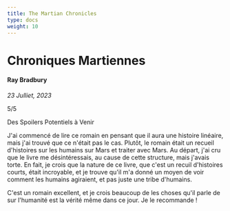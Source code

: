 ```yaml
---
title: The Martian Chronicles
type: docs
weight: 10
---
```


# Chroniques Martiennes

#### Ray Bradbury

*23 Julliet, 2023*  

5/5

Des Spoilers Potentiels à Venir

J'ai commencé de lire ce romain en pensant que il aura une histoire linéaire, mais j'ai trouvé que ce n'était pas le cas. Plutôt, le romain était un recueil d'histoires sur les humains sur Mars et traiter avec Mars. Au départ, j'ai cru que le livre me désintéressais, au cause de cette structure, mais j'avais torte. En fait, je crois que la nature de ce livre, que c'est un recuil d'histoires courts, était incroyable, et je trouve qu'il m'a donné un moyen de voir comment les humains agiraient, et pas juste une tribe d'humains.

C'est un romain excellent, et je crois beaucoup de les choses qu'il parle de sur l'humanité est la vérité même dans ce jour. Je le recommande !